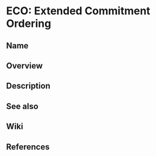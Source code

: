 # ECO: Extended Commitment Ordering

## Name

## Overview

## Description

## See also

## Wiki

## References
